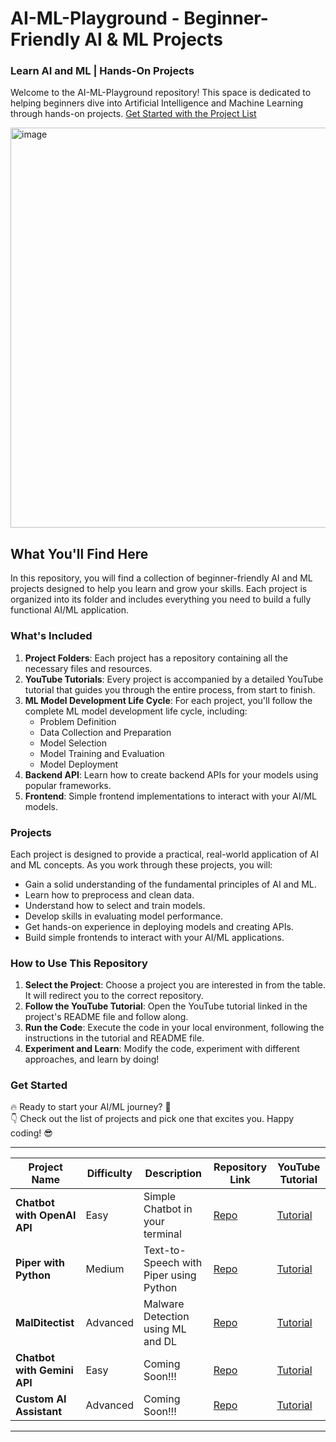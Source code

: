 # AI-ML-Playground - Beginner-Friendly AI & ML Projects

### Learn AI and ML | Hands-On Projects

Welcome to the AI-ML-Playground repository! This space is dedicated to helping beginners dive into Artificial Intelligence and Machine Learning through hands-on projects. [Get Started with the Project List](#get-started)

<img width="640" align="center" alt="image" src="https://github.com/nimna29/ai-ml-playground/assets/77341013/f381aeaf-03e0-49b1-a820-9058acfbaaba">

## What You'll Find Here

In this repository, you will find a collection of beginner-friendly AI and ML projects designed to help you learn and grow your skills. Each project is organized into its folder and includes everything you need to build a fully functional AI/ML application.

### What's Included

1. **Project Folders**: Each project has a repository containing all the necessary files and resources.
2. **YouTube Tutorials**: Every project is accompanied by a detailed YouTube tutorial that guides you through the entire process, from start to finish.
3. **ML Model Development Life Cycle**: For each project, you'll follow the complete ML model development life cycle, including:
   - Problem Definition
   - Data Collection and Preparation
   - Model Selection
   - Model Training and Evaluation
   - Model Deployment
4. **Backend API**: Learn how to create backend APIs for your models using popular frameworks.
5. **Frontend**: Simple frontend implementations to interact with your AI/ML models.

### Projects

Each project is designed to provide a practical, real-world application of AI and ML concepts. As you work through these projects, you will:
- Gain a solid understanding of the fundamental principles of AI and ML.
- Learn how to preprocess and clean data.
- Understand how to select and train models.
- Develop skills in evaluating model performance.
- Get hands-on experience in deploying models and creating APIs.
- Build simple frontends to interact with your AI/ML applications.

### How to Use This Repository

1. **Select the Project**: Choose a project you are interested in from the table. It will redirect you to the correct repository.
2. **Follow the YouTube Tutorial**: Open the YouTube tutorial linked in the project's README file and follow along.
3. **Run the Code**: Execute the code in your local environment, following the instructions in the tutorial and README file.
4. **Experiment and Learn**: Modify the code, experiment with different approaches, and learn by doing!

### Get Started

🔥 Ready to start your AI/ML journey? 👊
<br>
👇 Check out the list of projects and pick one that excites you. Happy coding! 😎

---
| Project Name                       | Difficulty | Description                           | Repository Link                                       | YouTube Tutorial                                       |
|------------------------------------|------------|---------------------------------------|-------------------------------------------------------|--------------------------------------------------------|
| **Chatbot with OpenAI API**        | Easy       | Simple Chatbot in your terminal       | [Repo](https://github.com/nimna29/cli-chatbot)        | [Tutorial](#)             |
| **Piper with Python**              | Medium     | Text-to-Speech with Piper using Python| [Repo](https://github.com/nimna29/piper-with-python)  | [Tutorial](https://youtu.be/FrPVXVjaYDs)               |
| **MalDitectist**                   | Advanced   | Malware Detection using ML and DL     | [Repo](https://github.com/nimna29/MalDitectist)       | [Tutorial](#)             |
| **Chatbot with Gemini API**        | Easy       | Coming Soon!!!      | [Repo](#)   | [Tutorial](#)             |
| **Custom AI Assistant**            | Advanced   | Coming Soon!!!   | [Repo](#)   | [Tutorial](#)             |


---

